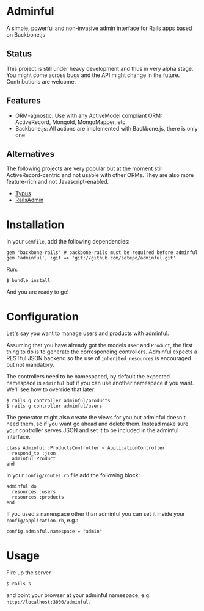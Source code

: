 # Adminful

A simple, powerful and non-invasive admin interface for Rails apps based on Backbone.js

## Status

This project is still under heavy development and thus in very alpha stage. You might come across bugs and the API might change in the future. Contributions are welcome.

## Features

* ORM-agnostic: Use with any ActiveModel compliant ORM: ActiveRecord, MongoId, MongoMapper, etc.
* Backbone.js: All actions are implemented with Backbone.js, there is only one

## Alternatives

The following projects are very popular but at the moment still ActiveRecord-centric and not usable with other ORMs. They are also more feature-rich and not Javascript-enabled.

* [Typus](https://github.com/typus/typus)
* [RailsAdmin](https://github.com/sferik/rails_admin)

# Installation

In your `Gemfile`, add the following dependencies:

    gem 'backbone-rails' # backbone-rails must be required before adminful
    gem 'adminful', :git => 'git://github.com/setepo/adminful.git'

Run:

    $ bundle install

And you are ready to go!

# Configuration

Let's say you want to manage users and products with adminful.

Assuming that you have already got the models `User` and `Product`, the first thing to do is to generate the corresponding controllers. Adminful expects a RESTful JSON backend so the use of `inherited_resources` is encouraged but not mandatory.

The controllers need to be namespaced, by default the expected namespace is `adminful` but if you can use another namespace if you want. We'll see how to override that later:

    $ rails g controller adminful/products
    $ rails g controller adminful/users

The generator might also create the views for you but adminful doesn't need them, so if you want go ahead and delete them.
Instead make sure your controller serves JSON and set it to be included in the adminful interface.

    class Adminful::ProductsController < ApplicationController
      respond_to :json
      adminful Product
    end

In your `config/routes.rb` file add the following block:

    adminful do
      resources :users
      resources :products
    end

If you used a namespace other than adminful you can set it inside your `config/application.rb`, e.g.:

    config.adminful.namespace = "admin"

# Usage

Fire up the server

    $ rails s

and point your browser at your adminful namespace, e.g. `http://localhost:3000/adminful`.


